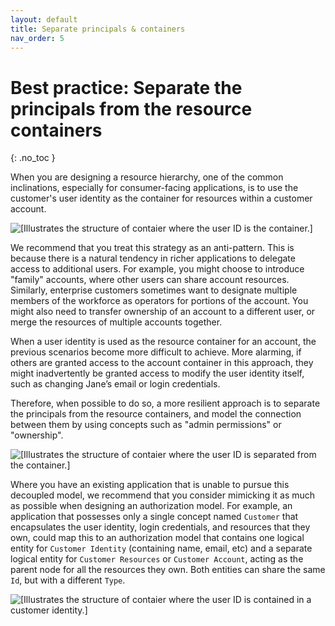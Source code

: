 ```yaml
---
layout: default
title: Separate principals & containers
nav_order: 5
---
```


# Best practice: Separate the principals from the resource containers
{: .no_toc }

When you are designing a resource hierarchy, one of the common inclinations, especially for consumer-facing applications, is to use the customer's user identity as the container for resources within a customer account.

![\[Illustrates the structure of contaier where the user ID is the container.\]](separate-principals-from-resources.png)

We recommend that you treat this strategy as an anti-pattern. This is because there is a natural tendency in richer applications to delegate access to additional users. For example, you might choose to introduce "family" accounts, where other users can share account resources. Similarly, enterprise customers sometimes want to designate multiple members of the workforce as operators for portions of the account. You might also need to transfer ownership of an account to a different user, or merge the resources of multiple accounts together.

When a user identity is used as the resource container for an account, the previous scenarios become more difficult to achieve. More alarming, if others are granted access to the account container in this approach, they might inadvertently be granted access to modify the user identity itself, such as changing Jane’s email or login credentials.

Therefore, when possible to do so, a more resilient approach is to separate the principals from the resource containers, and model the connection between them by using concepts such as "admin permissions" or "ownership".

![\[Illustrates the structure of contaier where the user ID is separated from the container.\]](separate-principals-from-resources-2.png)

Where you have an existing application that is unable to pursue this decoupled model, we recommend that you consider mimicking it as much as possible when designing an authorization model. For example, an application that possesses only a single concept named `Customer` that encapsulates the user identity, login credentials, and resources that they own, could map this to an authorization model that contains one logical entity for `Customer Identity` (containing name, email, etc) and a separate logical entity for `Customer Resources` or `Customer Account`, acting as the parent node for all the resources they own. Both entities can share the same `Id`, but with a different `Type`.

![\[Illustrates the structure of contaier where the user ID is contained in a customer identity.\]](separate-principals-from-resources-3.png)
